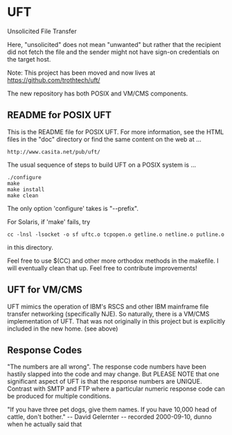 # UFT

Unsolicited File Transfer

Here, "unsolicited" does not mean "unwanted"
but rather that the recipient did not fetch the file
and the sender might not have sign-on credentials on the target host.

Note:
This project has been moved and now lives at
https://github.com/trothtech/uft/

The new repository has both POSIX and VM/CMS components.

## README for POSIX UFT

This is the README file for POSIX UFT.
For more information,  see the HTML files in the "doc" directory
or find the same content on the web at ...

    http://www.casita.net/pub/uft/

The usual sequence of steps to build UFT on a POSIX system is ...

    ./configure
    make
    make install
    make clean

The only option 'configure' takes is "--prefix".

For Solaris, if 'make' fails, try

    cc -lnsl -lsocket -o sf uftc.o tcpopen.o getline.o netline.o putline.o

in this directory.

Feel free to use $(CC) and other more orthodox methods in the makefile.
I will eventually clean that up.   Feel free to contribute improvements!

## UFT for VM/CMS

UFT mimics the operation of IBM's RSCS and other IBM mainframe
file transfer networking (specifically NJE). So naturally, there is a
VM/CMS implementation of UFT. That was not originally in this project
but is explicitly included in the new home. (see above)

## Response Codes

"The numbers are all wrong".   The response code numbers have been
hastily slapped into the code and may change.   But PLEASE NOTE that
one significant aspect of UFT is that the response numbers are UNIQUE.
Contrast with SMTP and FTP where a particular numeric response code
can be produced for multiple conditions.

"If you have three pet dogs, give them names.
If you have 10,000 head of cattle, don't bother."
 -- David Gelernter
 -- recorded 2000-09-10, dunno when he actually said that


